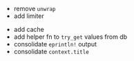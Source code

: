 - remove `unwrap`
- add limiter
<!-- - add cookies expiration -->
- add cache
- add helper fn to `try_get` values from db
- consolidate `eprintln!` output
- consolidate `context.title`
